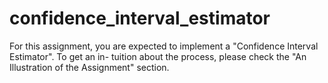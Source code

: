 # confidence_interval_estimator
For this assignment, you are expected to implement a "Confidence Interval Estimator". To get an in- tuition about the process, please check the "An Illustration of the Assignment" section.
